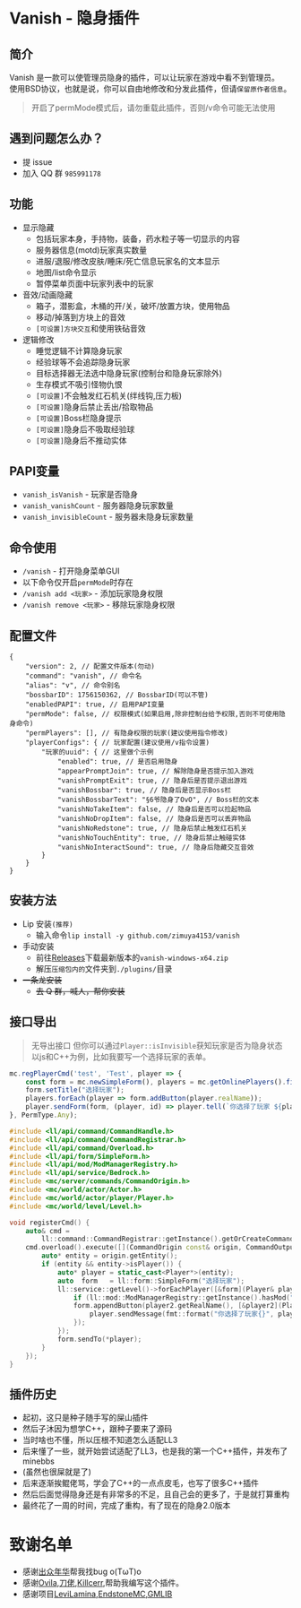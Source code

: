 # Vanish - 隐身插件

## 简介

Vanish 是一款可以使管理员隐身的插件，可以让玩家在游戏中看不到管理员。  
使用BSD协议，也就是说，你可以自由地修改和分发此插件，但请`保留原作者信息`。
> 开启了permMode模式后，请勿重载此插件，否则/v命令可能无法使用

## 遇到问题怎么办？
- 提 issue
- 加入 QQ 群 `985991178`

## 功能
- 显示隐藏
  - 包括玩家本身，手持物，装备，药水粒子等一切显示的内容
  - 服务器信息(motd)玩家真实数量
  - 进服/退服/修改皮肤/睡床/死亡信息玩家名的文本显示
  - 地图/list命令显示
  - 暂停菜单页面中玩家列表中的玩家
- 音效/动画隐藏
  - 箱子，潜影盒，木桶的开/关，破坏/放置方块，使用物品
  - 移动/掉落到方块上的音效
  - `[可设置]方块交互`和使用铁砧音效
- 逻辑修改
  - 睡觉逻辑不计算隐身玩家
  - 经验球等不会追踪隐身玩家
  - 目标选择器无法选中隐身玩家(控制台和隐身玩家除外)
  - 生存模式不吸引怪物仇恨
  - `[可设置]`不会触发红石机关(绊线钩,压力板)
  - `[可设置]`隐身后禁止丢出/拾取物品
  - `[可设置]`Boss栏隐身提示
  - `[可设置]`隐身后不吸取经验球
  - `[可设置]`隐身后不推动实体

## PAPI变量
- `vanish_isVanish` - 玩家是否隐身
- `vanish_vanishCount` - 服务器隐身玩家数量
- `vanish_invisibleCount` - 服务器未隐身玩家数量

## 命令使用
- `/vanish` - 打开隐身菜单GUI
- 以下命令仅开启`permMode`时存在
- `/vanish add <玩家>` - 添加玩家隐身权限
- `/vanish remove <玩家>` - 移除玩家隐身权限

## 配置文件
```jsonc
{
    "version": 2, // 配置文件版本(勿动)
    "command": "vanish", // 命令名
    "alias": "v", // 命令别名
    "bossbarID": 1756150362, // BossbarID(可以不管)
    "enabledPAPI": true, // 启用PAPI变量
    "permMode": false, // 权限模式(如果启用,除非控制台给予权限,否则不可使用隐身命令)
    "permPlayers": [], // 有隐身权限的玩家(建议使用指令修改)
    "playerConfigs": { // 玩家配置(建议使用/v指令设置)
        "玩家的uuid": { // 这里做个示例
            "enabled": true, // 是否启用隐身
            "appearPromptJoin": true, // 解除隐身是否提示加入游戏
            "vanishPromptExit": true, // 隐身后是否提示退出游戏
            "vanishBossbar": true, // 隐身后是否显示Boss栏
            "vanishBossbarText": "§6爷隐身了OvO", // Boss栏的文本
            "vanishNoTakeItem": false, // 隐身后是否可以捡起物品
            "vanishNoDropItem": false, // 隐身后是否可以丢弃物品
            "vanishNoRedstone": true, // 隐身后禁止触发红石机关
            "vanishNoTouchEntity": true, // 隐身后禁止触碰实体
            "vanishNoInteractSound": true, // 隐身后隐藏交互音效
        }
    }
}
```

## 安装方法
- Lip 安装`(推荐)`
  - 输入命令`lip install -y github.com/zimuya4153/vanish`
- 手动安装
  - 前往[Releases](https://github.com/zimuya4153/vanish/releases)下载最新版本的`vanish-windows-x64.zip`
  - 解压`压缩包内的`文件夹到`./plugins/`目录
- ~~一条龙安装~~
  - ~~去 Q 群，喊人，帮你安装~~

## 接口导出
> 无导出接口
但你可以通过`Player::isInvisible`获知玩家是否为隐身状态
以js和C++为例，比如我要写一个选择玩家的表单。
```javascript
mc.regPlayerCmd('test', 'Test', player => {
    const form = mc.newSimpleForm(), players = mc.getOnlinePlayers().filter(player => !(ll.listPlugins().includes("vanish") && player.isInvisible));
    form.setTitle("选择玩家");
    players.forEach(player => form.addButton(player.realName));
    player.sendForm(form, (player, id) => player.tell(`你选择了玩家 ${players[id].realName}`));
}, PermType.Any);
````
```c++
#include <ll/api/command/CommandHandle.h>
#include <ll/api/command/CommandRegistrar.h>
#include <ll/api/command/Overload.h>
#include <ll/api/form/SimpleForm.h>
#include <ll/api/mod/ModManagerRegistry.h>
#include <ll/api/service/Bedrock.h>
#include <mc/server/commands/CommandOrigin.h>
#include <mc/world/actor/Actor.h>
#include <mc/world/actor/player/Player.h>
#include <mc/world/level/Level.h>

void registerCmd() {
    auto& cmd =
        ll::command::CommandRegistrar::getInstance().getOrCreateCommand("test", "Test", CommandPermissionLevel::Any);
    cmd.overload().execute([](CommandOrigin const& origin, CommandOutput&) {
        auto* entity = origin.getEntity();
        if (entity && entity->isPlayer()) {
            auto* player = static_cast<Player*>(entity);
            auto  form   = ll::form::SimpleForm("选择玩家");
            ll::service::getLevel()->forEachPlayer([&form](Player& player2) -> bool {
                if (ll::mod::ModManagerRegistry::getInstance().hasMod("vanish") && player2.isInvisible()) return true;
                form.appendButton(player2.getRealName(), [&player2](Player& player) -> void {
                    player.sendMessage(fmt::format("你选择了玩家{}", player2.getRealName()));
                });
            });
            form.sendTo(*player);
        }
    });
}
```

## 插件历史
- 起初，这只是种子随手写的屎山插件
- 然后子沐因为想学C++，跟种子要来了源码
- 当时啥也不懂，所以压根不知道怎么适配LL3
- 后来懂了一些，就开始尝试适配了LL3，也是我的第一个C++插件，并发布了minebbs
- (虽然也很屎就是了)
- 后来逐渐挨鲲佬骂，学会了C++的一点点皮毛，也写了很多C++插件
- 然后后面觉得隐身还是有非常多的不足，且自己会的更多了，于是就打算重构
- 最终花了一周的时间，完成了重构，有了现在的隐身2.0版本

# 致谢名单
- 感谢[出众年华](https://github.com/luckyoldboy)帮我找bug o(TωT)o 
- 感谢[Ovila](https://github.com/MAUVE1NE),[刀佬](https://github.com/smartcmd),[Killcerr](https://github.com/killcerr),帮助我编写这个插件。
- 感谢项目[LeviLamina](https://github.com/LiteLDev/LeviLamina),[EndstoneMC](https://github.com/EndstoneMC/endstone),[GMLIB](https://github.com/GroupMountain/GMLIB)